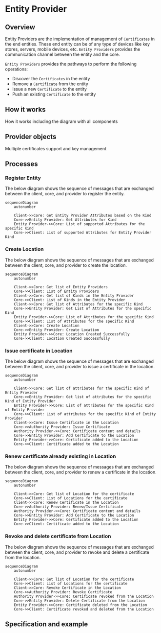 # Entity Provider

## Overview

Entity Providers are the implementation of management of `Certificates` in the end entities. These end entity can be of any type of devices like key stores, servers, mobile devices, etc. `Entity Providers` provides the communication channel between the entity and the core.

`Entity Providers` provides the pathways to perform the following operations:
- Discover the `Certificates` in the entity
- Remove a `Certificate` from the entity
- Issue a new `Certificate` to the entity
- Push an existing `Certificate` to the entity

## How it works

[//]: # (How the provider works in its specific context, it should describe its specifics that are part of its functionality. Here should be also a diagram showing all the components and their relation)

How it works including the diagram with all components

## Provider objects

[//]: # (Description of the provider specific objects, their purpose, how it works)

Multiple certificates support and key management

## Processes

[//]: # (Description of the provider processes, how it works from the client to provider, including the sequence diagram showing the messages that are exchanged between the client, core, and provider, endpoints)

### Register Entity

The below diagram shows the sequence of messages that are exchanged between the client, core, and provider to register the entity.

```mermaid
sequenceDiagram
    autonumber
    
    Client->>Core: Get Entity Provider Attributes based on the Kind
    Core->>Entity Provider: Get Attributes for Kind
    Entity Provider->>Core: List of supported Attributes for the specific Kind
    Core->>Client: List of supported Attributes for Entity Provider Kind
```

### Create Location

The below diagram shows the sequence of messages that are exchanged between the client, core, and provider to create the location.

```mermaid
sequenceDiagram
    autonumber
    
    Client->>Core: Get list of Entity Providers
    Core->>Client: List of Entity Providers
    Client->>Core: Get list of Kinds in the Entity Provider
    Core->>Client: List of Kinds in the Entity Provider
    Client->>Core: Get list of Attributes for the specific Kind
    Core->>Entity Provider: Get List of Attributes for the specific Kind
    Entity Provider->>Core: List of Attributes for the specific Kind
    Core->>Client: List of Attributes for the specific Kind
    Client->>Core: Create Location
    Core->>Entity Provider: Create Location
    Entity Provider->>Core: Location Created Successfully
    Core->>Client: Location Created Successfully
```

### Issue certificate in Location

The below diagram shows the sequence of messages that are exchanged between the client, core, and provider to issue a certificate in the location.

```mermaid
sequenceDiagram
    autonumber

    Client->>Core: Get list of attributes for the specific Kind of Entity Provider
    Core->>Entity Provider: Get list of attributes for the specific Kind of Entity Provider
    Entity Provider->>Core: List of attributes for the specific Kind of Entity Provider
    Core->>Client: List of attributes for the specific Kind of Entity Provider
    Client->>Core: Issue Certificate in the Location
    Core->>Authority Provider: Issue Certificate
    Authority Provider->>Core: Certificate content and details
    Core->>Entity Provider: Add Certificate to the Location
    Entity Provider->>Core: Certificate added to the Location
    Core->>Client: Certificate added to the Location

```


### Renew certificate already existing in Location

The below diagram shows the sequence of messages that are exchanged between the client, core, and provider to renew a certificate in the location.

```mermaid
sequenceDiagram
    autonumber
    
    Client->>Core: Get list of Location for the certificate
    Core->>Client: List of Locations for the certificate
    Client->>Core: Renew Certificate in the Location
    Core->>Authority Provider: Renew/Issue Certificate
    Authority Provider->>Core: Certificate content and details
    Core->>Entity Provider: Add Certificate to the Location
    Entity Provider->>Core: Certificate added to the Location
    Core->>Client: Certificate added to the Location
```

### Revoke and delete certificate from Location

The below diagram shows the sequence of messages that are exchanged between the client, core, and provider to revoke and delete a certificate from the location.

```mermaid
sequenceDiagram
    autonumber
    
    Client->>Core: Get list of Location for the certificate
    Core->>Client: List of Locations for the certificate
    Client->>Core: Revoke Certificate in the Location
    Core->>Authority Provider: Revoke Certificate
    Authority Provider->>Core: Certificate revoked from the Location
    Core->>Entity Provider: Delete Certificate from the Location
    Entity Provider->>Core: Certificate deleted from the Location
    Core->>Client: Certificate revoked and deleted from the Location
```

## Specification and example

[//]: # (Where to find specifications, e.g. OpenAPI, and related resources. Examples, maybe including the list enpoints?)